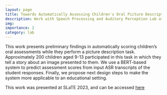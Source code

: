 ```yaml
---
layout: page
title: Towards Automatically Assessing Children's Oral Picture Description Tasks. 
description: Work with Speech Processing and Auditory Perception Lab at UCLA
img: 
importance: 2
category: lab
---
```


This work presents preliminary findings in automatically scoring children’s oral assessments while they perform a picture
description task. Approximately 200 children aged 9-13 participated in this task in which they tell a story about an image
presented to them. We use a BERT-based system to predict assessment scores from input ASR transcripts of the student responses. Finally, we propose next design steps to make the system more applicable to an educational setting.

This work was presented at SLaTE 2023, and can be accessed <a href="https://www.isca-speech.org/archive/slate_2023/veeramani23_slate.html"> here</a>